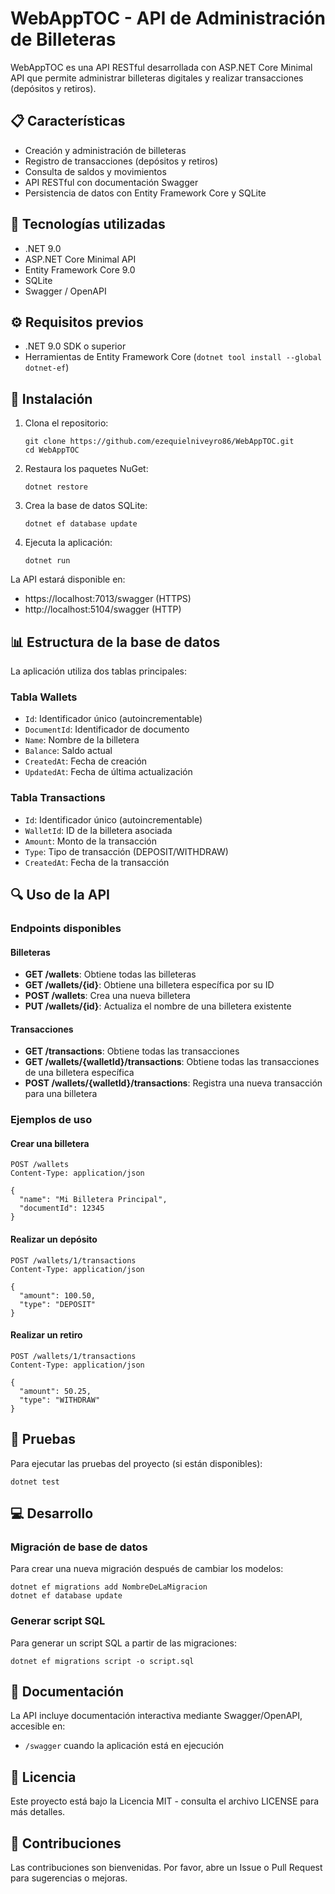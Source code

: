# WebAppTOC - API de Administración de Billeteras

WebAppTOC es una API RESTful desarrollada con ASP.NET Core Minimal API que permite administrar billeteras digitales y realizar transacciones (depósitos y retiros).

## 📋 Características

- Creación y administración de billeteras
- Registro de transacciones (depósitos y retiros)
- Consulta de saldos y movimientos
- API RESTful con documentación Swagger
- Persistencia de datos con Entity Framework Core y SQLite

## 🔧 Tecnologías utilizadas

- .NET 9.0
- ASP.NET Core Minimal API
- Entity Framework Core 9.0
- SQLite
- Swagger / OpenAPI

## ⚙️ Requisitos previos

- .NET 9.0 SDK o superior
- Herramientas de Entity Framework Core (`dotnet tool install --global dotnet-ef`)

## 🚀 Instalación

1. Clona el repositorio:
   ```
   git clone https://github.com/ezequielniveyro86/WebAppTOC.git
   cd WebAppTOC
   ```

2. Restaura los paquetes NuGet:
   ```
   dotnet restore
   ```

3. Crea la base de datos SQLite:
   ```
   dotnet ef database update
   ```

4. Ejecuta la aplicación:
   ```
   dotnet run
   ```

La API estará disponible en:
- https://localhost:7013/swagger (HTTPS)
- http://localhost:5104/swagger (HTTP)

## 📊 Estructura de la base de datos

La aplicación utiliza dos tablas principales:

### Tabla Wallets
- `Id`: Identificador único (autoincrementable)
- `DocumentId`: Identificador de documento
- `Name`: Nombre de la billetera
- `Balance`: Saldo actual
- `CreatedAt`: Fecha de creación
- `UpdatedAt`: Fecha de última actualización

### Tabla Transactions
- `Id`: Identificador único (autoincrementable)
- `WalletId`: ID de la billetera asociada
- `Amount`: Monto de la transacción
- `Type`: Tipo de transacción (DEPOSIT/WITHDRAW)
- `CreatedAt`: Fecha de la transacción

## 🔍 Uso de la API

### Endpoints disponibles

#### Billeteras

- **GET /wallets**: Obtiene todas las billeteras
- **GET /wallets/{id}**: Obtiene una billetera específica por su ID
- **POST /wallets**: Crea una nueva billetera
- **PUT /wallets/{id}**: Actualiza el nombre de una billetera existente

#### Transacciones

- **GET /transactions**: Obtiene todas las transacciones
- **GET /wallets/{walletId}/transactions**: Obtiene todas las transacciones de una billetera específica
- **POST /wallets/{walletId}/transactions**: Registra una nueva transacción para una billetera

### Ejemplos de uso

#### Crear una billetera

```http
POST /wallets
Content-Type: application/json

{
  "name": "Mi Billetera Principal",
  "documentId": 12345
}
```

#### Realizar un depósito

```http
POST /wallets/1/transactions
Content-Type: application/json

{
  "amount": 100.50,
  "type": "DEPOSIT"
}
```

#### Realizar un retiro

```http
POST /wallets/1/transactions
Content-Type: application/json

{
  "amount": 50.25,
  "type": "WITHDRAW"
}
```

## 🧪 Pruebas

Para ejecutar las pruebas del proyecto (si están disponibles):

```
dotnet test
```

## 💻 Desarrollo

### Migración de base de datos

Para crear una nueva migración después de cambiar los modelos:

```
dotnet ef migrations add NombreDeLaMigracion
dotnet ef database update
```

### Generar script SQL

Para generar un script SQL a partir de las migraciones:

```
dotnet ef migrations script -o script.sql
```

## 📖 Documentación

La API incluye documentación interactiva mediante Swagger/OpenAPI, accesible en:

- `/swagger` cuando la aplicación está en ejecución

## 📄 Licencia

Este proyecto está bajo la Licencia MIT - consulta el archivo LICENSE para más detalles.

## 🤝 Contribuciones

Las contribuciones son bienvenidas. Por favor, abre un Issue o Pull Request para sugerencias o mejoras. 